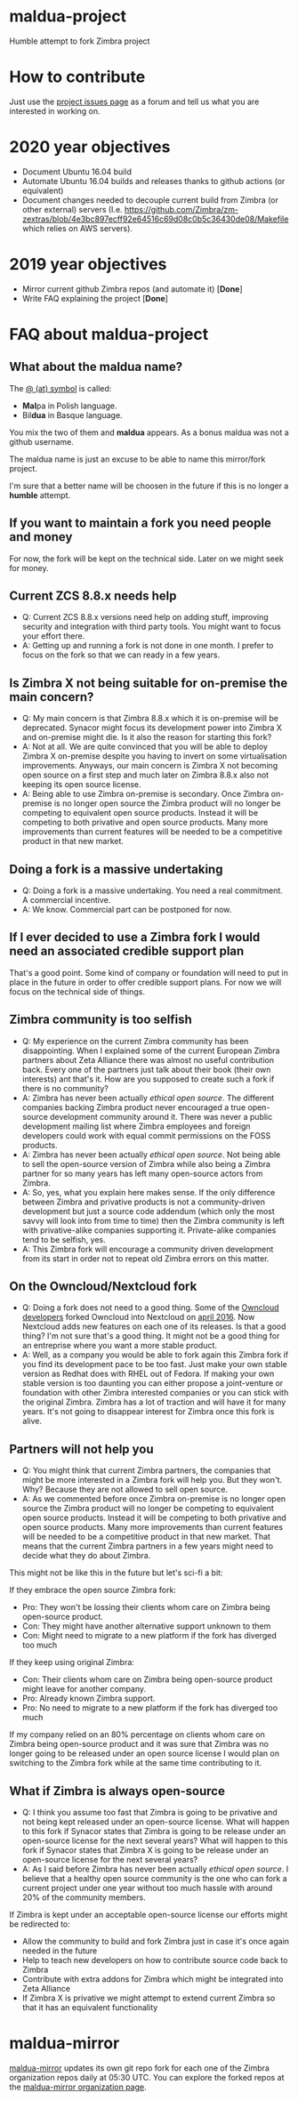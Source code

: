 # maldua-project
Humble attempt to fork Zimbra project

# How to contribute

Just use the [project issues page](https://github.com/maldua/maldua-project/issues) as a forum and tell us what you are interested in working on.

# 2020 year objectives
 * Document Ubuntu 16.04 build
 * Automate Ubuntu 16.04 builds and releases thanks to github actions (or equivalent)
 * Document changes needed to decouple current build from Zimbra (or other external) servers (I.e. https://github.com/Zimbra/zm-zextras/blob/4e3bc897ecff92e64516c69d08c0b5c36430de08/Makefile which relies on AWS servers).

# 2019 year objectives
 * Mirror current github Zimbra repos (and automate it) [**Done**]
 * Write FAQ explaining the project [**Done**]

# FAQ about maldua-project
## What about the maldua name?
The [@ (at) symbol](https://en.wikipedia.org/wiki/At_sign) is called:
 - **Mal**pa in Polish language.
 - Bil**dua** in Basque language.
 
 You mix the two of them and **maldua** appears.
 As a bonus maldua was not a github username.
 
 The maldua name is just an excuse to be able to name this mirror/fork project.
 
 I'm sure that a better name will be choosen in the future if this is no longer a **humble** attempt.
## If you want to maintain a fork you need people and money
 For now, the fork will be kept on the technical side. Later on we might seek for money.
## Current ZCS 8.8.x needs help
 - Q: Current ZCS 8.8.x versions need help on adding stuff, improving security and integration with third party tools. You might want to focus your effort there.
 - A: Getting up and running a fork is not done in one month. I prefer to focus on the fork so that we can ready in a few years.
## Is Zimbra X not being suitable for on-premise the main concern?
  - Q: My main concern is that Zimbra 8.8.x which it is on-premise will be deprecated. Synacor might focus its development power into Zimbra X and on-premise might die. Is it also the reason for starting this fork?
  - A: Not at all. We are quite convinced that you will be able to deploy Zimbra X on-premise despite you having to invert on some virtualisation improvements. Anyways, our main concern is Zimbra X not becoming open source on a first step and much later on Zimbra 8.8.x also not keeping its open source license.
  - A: Being able to use Zimbra on-premise is secondary. Once Zimbra on-premise is no longer open source the Zimbra product will no longer be competing to equivalent open source products. Instead it will be competing to both privative and open source products. Many more improvements than current features will be needed to be a competitive product in that new market.
## Doing a fork is a massive undertaking
 - Q: Doing a fork is a massive undertaking. You need a real commitment. A commercial incentive.
 - A: We know. Commercial part can be postponed for now.
## If I ever decided to use a Zimbra fork I would need an associated credible support plan
That's a good point. Some kind of company or foundation will need to put in place in the future in order to offer credible support plans. For now we will focus on the technical side of things.
## Zimbra community is too selfish
 - Q: My experience on the current Zimbra community has been disappointing. When I explained some of the current European Zimbra partners about Zeta Alliance there was almost no useful contribution back. Every one of the partners just talk about their book (their own interests) ant that's it. How are you supposed to create such a fork if there is no community?
 - A: Zimbra has never been actually *ethical open source*. The different companies backing Zimbra product never encouraged a true open-source development community around it. There was never a public development mailing list where Zimbra employees and foreign developers could work with equal commit permissions on the FOSS products.
 - A: Zimbra has never been actually *ethical open source*. Not being able to sell the open-source version of Zimbra while also being a Zimbra partner for so many years has left many open-source actors from Zimbra.
 - A: So, yes, what you explain here makes sense. If the only difference between Zimbra and privative products is not a community-driven development but just a source code addendum (which only the most savvy will look into from time to time) then the Zimbra community is left with privative-alike companies supporting it. Private-alike companies tend to be selfish, yes.
 - A: This Zimbra fork will encourage a community driven development from its start in order not to repeat old Zimbra errors on this matter.
## On the Owncloud/Nextcloud fork
 - Q: Doing a fork does not need to a good thing. Some of the [Owncloud developers](https://karlitschek.de/2016/04/big-changes-i-am-leaving-owncloud-inc-today/) forked Owncloud into Nextcloud on [april 2016](https://civihosting.com/blog/nextcloud-vs-owncloud/). Now Nextcloud adds new features on each one of its releases. Is that a good thing? I'm not sure that's a good thing. It might not be a good thing for an entreprise where you want a more stable product.
 - A: Well, as a company you would be able to fork again this Zimbra fork if you find its development pace to be too fast. Just make your own stable version as Redhat does with RHEL out of Fedora. If making your own stable version is too daunting you can either propose a joint-venture or foundation with other Zimbra interested companies or you can stick with the original Zimbra. Zimbra has a lot of traction and will have it for many years. It's not going to disappear interest for Zimbra once this fork is alive.
## Partners will not help you
 - Q: You might think that current Zimbra partners, the companies that might be more interested in a Zimbra fork will help you. But they won't. Why? Because they are not allowed to sell open source.
 - A: As we commented before once Zimbra on-premise is no longer open source the Zimbra product will no longer be competing to equivalent open source products. Instead it will be competing to both privative and open source products. Many more improvements than current features will be needed to be a competitive product in that new market. That means that the current Zimbra partners in a few years might need to decide what they do about Zimbra.

This might not be like this in the future but let's sci-fi a bit:

If they embrace the open source Zimbra fork:

 - Pro: They won't be lossing their clients whom care on Zimbra being open-source product.
 - Con: They might have another alternative support unknown to them
 - Con: Might need to migrate to a new platform if the fork has diverged too much

If they keep using original Zimbra:

 - Con: Their clients whom care on Zimbra being open-source product might leave for another company.
 - Pro: Already known Zimbra support.
 - Pro: No need to migrate to a new platform if the fork has diverged too much

If my company relied on an 80% percentage on clients whom care on Zimbra being open-source product and it was sure that Zimbra was no longer going to be released under an open source license I would plan on switching to the Zimbra fork while at the same time contributing to it.

## What if Zimbra is always open-source
 - Q: I think you assume too fast that Zimbra is going to be privative and not being kept released under an open-source license. What will happen to this fork if Synacor states that Zimbra is going to be release under an open-source license for the next several years? What will happen to this fork if Synacor states that Zimbra X is going to be release under an open-source license for the next several years?
 - A: As I said before Zimbra has never been actually *ethical open source*. I believe that a healthy open source community is the one who can fork a current project under one year without too much hassle with around 20% of the community members.
 
 If Zimbra is kept under an acceptable open-source license our efforts might be redirected to:
  - Allow the community to build and fork Zimbra just in case it's once again needed in the future
  - Help to teach new developers on how to contribute source code back to Zimbra
  - Contribute with extra addons for Zimbra which might be integrated into Zeta Alliance
  - If Zimbra X is privative we might attempt to extend current Zimbra so that it has an equivalent functionality

# maldua-mirror
[maldua-mirror](https://github.com/maldua-mirror/maldua-mirror) updates its own git repo fork for each one of the Zimbra organization repos daily at 05:30 UTC. You can explore the forked repos at the [maldua-mirror organization page](https://github.com/maldua-mirror).
